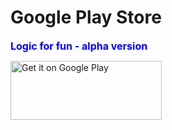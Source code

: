 # Google Play Store
<p><span style="font-size: medium; color: #0000ff;"><strong>Logic for fun - alpha version</strong></span></p>
<p><a href="https://play.google.com/store/apps/details?id=get.some.money.starter&amp;pcampaignid=pcampaignidMKT-Other-global-all-co-prtnr-py-PartBadge-Mar2515-1"><img alt="Get it on Google Play" src="https://play.google.com/intl/en_us/badges/static/images/badges/en_badge_web_generic.png" width="242" height="94" /></a></p>

